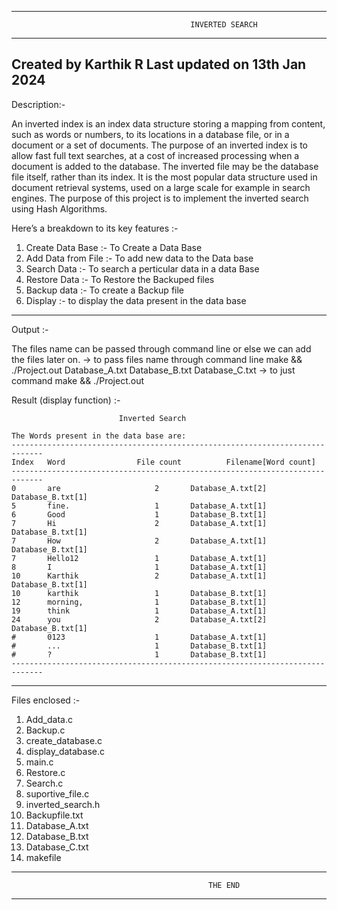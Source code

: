 ------------------------------------------------------------------------------------------------------------
                                            INVERTED SEARCH
------------------------------------------------------------------------------------------------------------
Created by Karthik R
Last updated on 13th Jan 2024
------------------------------------------------------------------------------------------------------------

Description:-

  An inverted index is an index data structure storing a mapping from content, such as words or numbers, 
to its locations in a database file, or in a document or a set of documents. The purpose of an inverted 
index is to allow fast full text searches, at a cost of increased processing when a document is added to the 
database. The inverted file may be the database file itself, rather than its index. It is the most popular 
data structure used in document retrieval systems, used on a large scale for example in search engines. 
The purpose of this project is to implement the inverted search using Hash Algorithms.

Here’s a breakdown to its key features :-

1. Create Data Base :- To Create a Data Base
2. Add Data from File :- To add new data to the Data base
3. Search Data :- To search a perticular data in a data Base
4. Restore Data :- To Restore the Backuped files
5. Backup data :- To create a Backup file 
6. Display :- to display the data present in the data base

------------------------------------------------------------------------------------------------------------
Output :-
  
  The files name can be passed through command line or else we can add the files later on.
	-> to pass files name through command line 
		make && ./Project.out Database_A.txt Database_B.txt Database_C.txt
	-> to just command make && ./Project.out

Result (display function) :-

	                        Inverted Search

	The Words present in the data base are:
	-----------------------------------------------------------------------------
	Index   Word                File count          Filename[Word count]
	-----------------------------------------------------------------------------
	0       are                     2       Database_A.txt[2] Database_B.txt[1]
	5       fine.                   1       Database_A.txt[1]
	6       Good                    1       Database_B.txt[1]
	7       Hi                      2       Database_A.txt[1] Database_B.txt[1]
	7       How                     2       Database_A.txt[1] Database_B.txt[1]
	7       Hello12                 1       Database_A.txt[1]
	8       I                       1       Database_A.txt[1]
	10      Karthik                 2       Database_A.txt[1] Database_B.txt[1]
	10      karthik                 1       Database_B.txt[1]
	12      morning,                1       Database_B.txt[1]
	19      think                   1       Database_A.txt[1]
	24      you                     2       Database_A.txt[2] Database_B.txt[1]
	#       0123                    1       Database_A.txt[1]
	#       ...                     1       Database_B.txt[1]
	#       ?                       1       Database_B.txt[1]
	-----------------------------------------------------------------------------

------------------------------------------------------------------------------------------------------------
Files enclosed :-

1. Add_data.c
2. Backup.c
3. create_database.c
4. display_database.c
5. main.c
6. Restore.c
7. Search.c
8. suportive_file.c
9. inverted_search.h
10. Backupfile.txt
11. Database_A.txt
12. Database_B.txt
13. Database_C.txt
14. makefile

------------------------------------------------------------------------------------------------------------
                                                THE END
------------------------------------------------------------------------------------------------------------
